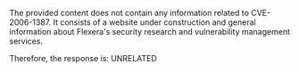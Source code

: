 The provided content does not contain any information related to CVE-2006-1387. It consists of a website under construction and general information about Flexera's security research and vulnerability management services.

Therefore, the response is: UNRELATED